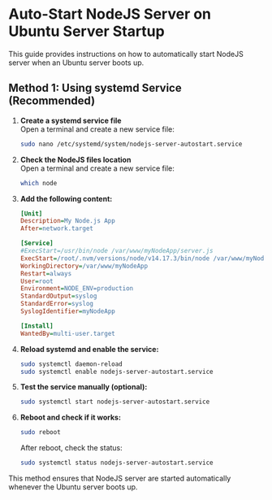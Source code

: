 # Auto-Start NodeJS Server on Ubuntu Server Startup

This guide provides instructions on how to automatically start NodeJS server when an Ubuntu server boots up.

## Method 1: Using systemd Service (Recommended)

1. **Create a systemd service file**  
   Open a terminal and create a new service file:
   ```bash
   sudo nano /etc/systemd/system/nodejs-server-autostart.service
   ```
2. **Check the NodeJS files location**  
   Open a terminal and create a new service file:
   ```bash
   which node
   ```

3. **Add the following content:**
   ```ini
   [Unit]
   Description=My Node.js App
   After=network.target

   [Service]
   #ExecStart=/usr/bin/node /var/www/myNodeApp/server.js
   ExecStart=/root/.nvm/versions/node/v14.17.3/bin/node /var/www/myNodeApp/index.js
   WorkingDirectory=/var/www/myNodeApp
   Restart=always
   User=root
   Environment=NODE_ENV=production
   StandardOutput=syslog
   StandardError=syslog
   SyslogIdentifier=myNodeApp

   [Install]
   WantedBy=multi-user.target
   ```

4. **Reload systemd and enable the service:**
   ```bash
   sudo systemctl daemon-reload
   sudo systemctl enable nodejs-server-autostart.service
   ```

5. **Test the service manually (optional):**
   ```bash
   sudo systemctl start nodejs-server-autostart.service
   ```

6. **Reboot and check if it works:**
   ```bash
   sudo reboot
   ```
   After reboot, check the status:
   ```bash
   sudo systemctl status nodejs-server-autostart.service
   ```

This method ensures that NodeJS server are started automatically whenever the Ubuntu server boots up.

